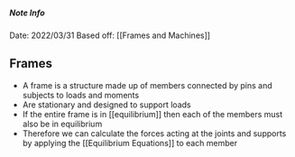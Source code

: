 ##### Note Info
Date: 2022/03/31
Based off: [[Frames and Machines]]

## Frames
- A frame is a structure made up of members connected by pins and subjects to loads and moments
- Are stationary and designed to support loads
- If the entire frame is in [[equilibrium]] then each of the members must also be in equilibrium
- Therefore we can calculate the forces acting at the joints and supports by applying the [[Equilibrium Equations]] to each member